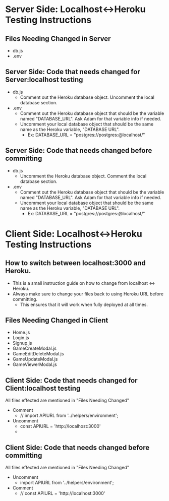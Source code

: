 # Server Side: Localhost<->Heroku Testing Instructions
## Files Needing Changed in Server

- db.js
- .env

## Server Side: Code that needs changed for Server:localhost testing
- db.js
    - Comment out the Heroku database object. Uncomment the local database section.
- .env
    - Comment out the Heroku database object that should be the variable named "DATABASE_URL". Ask Adam for that variable info if needed.
    - Uncomment your local database object that should be the same name as the Heroku variable, "DATABASE URL".
        - Ex: DATABASE_URL = "postgres://postgres:<yourPersonalPassword>@localhost/<nameYouGaveYourLocalDatabase>"
## Server Side: Code that needs changed before committing
- db.js
    - Uncomment the Heroku database object. Comment the local database section.
- .env
    - Comment out the Heroku database object that should be the variable named "DATABASE_URL". Ask Adam for that variable info if needed.
    - Uncomment your local database object that should be the same name as the Heroku variable, "DATABASE URL".
        - Ex: DATABASE_URL = "postgres://postgres:<yourPersonalPassword>@localhost/<nameYouGaveYourLocalDatabase>"

# Client Side: Localhost<->Heroku Testing Instructions
## How to switch between localhost:3000 and Heroku.

- This is a small instruction guide on how to change from localhost <-> Heroku.
- Always make sure to change your files back to using Heroku URL before committing.
    - This ensures that it will work when fully deployed at all times.

## Files Needing Changed in Client

- Home.js
- Login.js
- Signup.js
- GameCreateModal.js
- GameEditDeleteModal.js
- GameUpdateModal.js
- GameViewerModal.js

## Client Side: Code that needs changed for Client:localhost testing
All files effected are mentioned in "Files Needing Changed"
- Comment 
    - // import APIURL from '../helpers/environment';
- Uncomment
    - const APIURL = 'http://localhost:3000'
    - 
## Client Side: Code that needs changed before committing
All files effected are mentioned in "Files Needing Changed"
- Uncomment 
    - import APIURL from '../helpers/environment';
- Comment
    - // const APIURL = 'http://localhost:3000'
